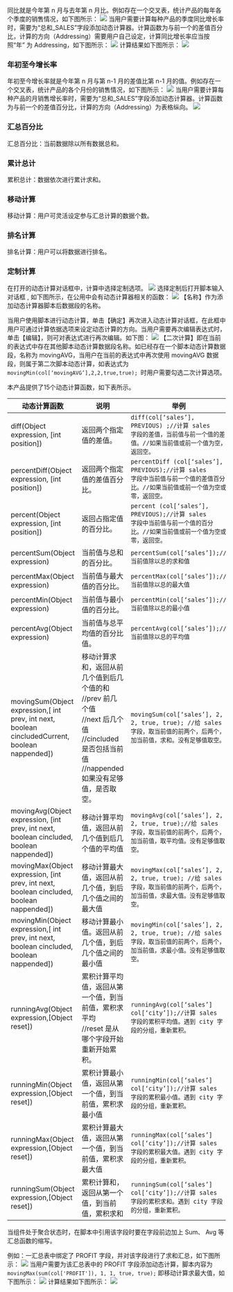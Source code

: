 同比就是今年第 n 月与去年第 n 月比。例如存在一个交叉表，统计产品的每年各个季度的销售情况，如下图所示：
![](https://main.qcloudimg.com/raw/c1173d67dfe56e6cffd9d6582efcd3fc.png)
当用户需要计算每种产品的季度同比增长率时，需要为“总和\_SALES”字段添加动态计算器。计算函数为与前一个的差值百分比，计算的方向（Addressing）需要用户自己设定，计算同比增长率应当按照“年” 为 Addressing，如下图所示：
![](https://main.qcloudimg.com/raw/1499d539baa9034ffbeceab22013a0e6.png)
计算结果如下图所示：
![](https://main.qcloudimg.com/raw/40cce59fbdb7daecdbdbc8d8b5598c1c.png)

### 年初至今增长率
年初至今增长率就是今年第 n 月与第 n-1 月的差值比第 n-1 月的值。例如存在一个交叉表，统计产品的各个月份的销售情况，如下图所示：
![](https://main.qcloudimg.com/raw/6f4a87029ed878cf18241a73d0ebf7ff.png)
当用户需要计算每种产品的月销售增长率时，需要为“总和\_SALES”字段添加动态计算器。计算函数为与前一个的差值百分比，计算的方向（Addressing）为表格纵向。
![](https://main.qcloudimg.com/raw/cbbdf1d5aa8f6df775437573e875640a.png)

### 汇总百分比

汇总百分比：当前数据除以所有数据总和。

### 累计总计

累积总计：数据依次进行累计求和。

### 移动计算

移动计算：用户可灵活设定参与汇总计算的数据个数。

### 排名计算

排名计算：用户可以将数据进行排名。

### 定制计算
在打开的动态计算对话框中，计算中选择定制选项。
![](https://main.qcloudimg.com/raw/69c3563eaaa85a5f069e66ebcd7443ec.png)
选择定制后打开脚本输入对话框 , 如下图所示，在公用中会有动态计算器相关的函数：
![](https://main.qcloudimg.com/raw/95703860f42dd703d4f29ed9f42cf12f.png)
【名称】作为添加动态计算器脚本后数据段的名称。

当用户使用脚本进行动态计算，单击【确定】再次进入动态计算对话框，在此框中用户可通过计算依据选项来设定动态计算的方向。当用户需要再次编辑表达式时，单击【编辑】，则可对表达式进行再次编辑。如下图：
![](https://main.qcloudimg.com/raw/7ecd7fa73cac93d80977ffb74ed4b954.png)
【二次计算】即在当前的表达式中存在其他脚本动态计算数据段名称。如已经存在一个脚本动态计算数据段，名称为 movingAVG，当用户在当前的表达式中再次使用 movingAVG 数据段，则属于第二次脚本动态计算，如表达式为 `movingMin(col[‘movingAVG’],2,2,true,true); `时用户需要勾选二次计算选项。

本产品提供了15个动态计算函数，如下表所示。

| 动态计算函数                                                 | 说明                 | 举例                                |
| --------------------------------------- | ---------------------------- | ---------------------------------- |
| diff(Object expression, [int position])                      | 返回两个指定值的差值。                                       | <code>diff(col[‘sales’], PREVIOUS) ;//计算 sales 字段的差值，当前值与前一个值的差值。//如果当前值或前一个值为空，返回空。 |
| percentDiff(Object expression, [int position])               | 返回两个指定值的差值百分比。                                 | <code>percentDiff (col[‘sales’], PREVIOUS);//计算 sales 字段中当前值与前一个值的差值百分比。//如果当前值或前一个值为空或零，返回空。 |
| percent(Object expression, [int position])                   | 返回占指定值的百分比。                                       | <code>percent (col[‘sales’], PREVIOUS);//计算 sales 字段中当前值与前一个值的百分比。//如果当前值或前一个值为空或零，返回空。 |
| percentSum(Object expression)                                | 当前值与总和的百分比。                                       | <code>percentSum(col[‘sales’]);//当前值除以总的求和值              |
| percentMax(Object expression)                                | 当前值与最大值的百分比。                                     | <code>percentMax(col[‘sales’]);//当前值除以总的最大值              |
| percentMin(Object expression)                                | 当前值与最小值的百分比。                                     | <code>percentMin(col[‘sales’]);//当前值除以总的最小值              |
| percentAvg(Object expression)                                | 当前值与总平均值的百分比值。                                 | <code>percentAvg(col[‘sales’]);//当前值除以总的平均值              |
| movingSum(Object expression,[ int prev, int next, boolean cincludedCurrent, boolean nappended]) | 移动计算求和，返回从前几个值到后几个值的和<br>//prev 前几个值<br>//next 后几个值<br>//cincluded 是否包括当前值<br>//nappended 如果没有足够值，是否取空。</br> | <code>movingSum(col[‘sales’], 2, 2, true, true); //给 sales 字段，取当前值的前两个，后两个，加当前值，求和。没有足够值取空。 |
| movingAvg(Object expression, [int prev, int next, boolean cincluded, boolean nappended]) | 移动计算平均值，返回从前几个值到后几个值的平均值              | <code>movingAvg(col[‘sales’], 2, 2, true, true);//给 sales 字段，取当前值的前两个，后两个，加当前值，取平均值。没有足够值取空。 |
| movingMax(Object expression, [int prev, int next, boolean cincluded,    boolean nappended]) | 移动计算最大值，返回从前几个值，到后几个值之间的最大值        | <code>movingMax(col[‘sales’], 2, 2, true, true); //给 sales 字段，取当前值的前两个，后两个，加当前值，求最大值。没有足够值取空。 |
| movingMin(Object expression,[ int prev, int next, boolean cincluded, boolean nappended]) | 移动计算最小值。返回从前几个值，到后几个值之间的最小值    | <code>movingMin(col[‘sales’], 2, 2, true, true); //给 sales 字段，取当前值的前两个，后两个，加当前值，求最小值。没有足够值取空。 |
| runningAvg(Object expression,[Object reset])           | 累积计算平均值，返回从第一个值，到当前值，累积求平均<br>//reset 是从哪个字段开始重新开始累积。 | <code>runningAvg(col[‘sales’] col[‘city’]);//计算 sales 字段的累积平均值。遇到 city 字段的分组，重新累积。 |
| runningMin(Object expression,[Object reset])                 | 累积计算最小值，返回从第一个值，到当前值，累积求最小值     | <code>runningMin(col[‘sales’] col[‘city’]);//计算 sales 字段的累积最小值。遇到 city 字段的分组，重新累积。 |
| runningMax(Object expression,[Object reset])                 | 累积计算最大值，返回从第一个值，到当前值，累积求最大值       | <code>runningMax(col[‘sales’] col[‘city’]);//计算 sales 字段的累积最大值。遇到 city 字段的分组，重新累积。 |
| runningSum(Object expression,[Object reset])                 | 累积计算和，返回从第一个值，到当前值，累积求和             | <code>runningSum(col[‘sales’] col[‘city’]);//计算 sales 字段的累积求和。遇到 city 字段的分组，重新累积。 |

当组件处于聚合状态时，在脚本中引用该字段时要在字段前边加上 Sum、 Avg 等汇总函数的缩写。

例如：一汇总表中绑定了 PROFIT 字段，并对该字段进行了求和汇总，如下图所示：
![](https://main.qcloudimg.com/raw/3bdce781997bd12dfbf31c1e6b147e9b.png)
当用户需要为该汇总表中的 PROFIT 字段添加动态计算，脚本内容为 `movingMax(sum(col['PROFIT']), 1, 1, true, true);` 即移动计算求最大值，如下图所示：
![](https://main.qcloudimg.com/raw/b8df6184d331238d50d938759edd961c.png)
计算结果如下图所示：
![](https://main.qcloudimg.com/raw/b49ac13180700debfded5ccc52bba0ac.png)
